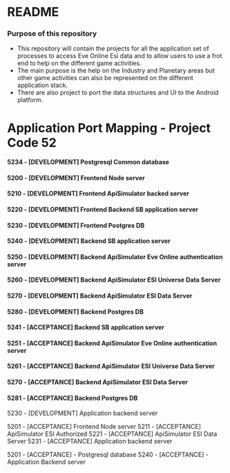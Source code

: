 # README #
### Purpose of this repository
* This repository will contain the projects for all the application set of processes to access Eve Online Esi data and to allow users to use a frot end to help on the different game activities.
* The main purpose is the help on the Industry and Planetary areas but other game activities can also be represented on the different application stack.
* There are also project to port the data structures and UI to the Android platform.

# Application Port Mapping - Project Code 52
#### 5234 - [DEVELOPMENT] Postgresql Common database

#### 5200 - [DEVELOPMENT] Frontend Node server
#### 5210 - [DEVELOPMENT] Frontend ApiSimulator backed server
#### 5220 - [DEVELOPMENT] Frontend Backend SB application server
#### 5230 - [DEVELOPMENT] Frontend Postgres DB
#### 5240 - [DEVELOPMENT] Backend SB application server
#### 5250 - [DEVELOPMENT] Backend ApiSimulator Eve Online authentication server
#### 5260 - [DEVELOPMENT] Backend ApiSimulator ESI Universe Data Server
#### 5270 - [DEVELOPMENT] Backend ApiSimulator ESI Data Server
#### 5280 - [DEVELOPMENT] Backend Postgres DB

#### 5241 - [ACCEPTANCE] Backend SB application server
#### 5251 - [ACCEPTANCE] Backend ApiSimulator Eve Online authentication server
#### 5261 - [ACCEPTANCE] Backend ApiSimulator ESI Universe Data Server
#### 5270 - [ACCEPTANCE] Backend ApiSimulator ESI Data Server
#### 5281 - [ACCEPTANCE] Backend Postgres DB


5230 - [DEVELOPMENT] Application backend server

5201 - [ACCEPTANCE] Frontend Node server
5211 - [ACCEPTANCE] ApiSimulator ESI Authorized
5221 - [ACCEPTANCE] ApiSimulator ESI Data Server
5231 - [ACCEPTANCE] Application backend server

5201 - [ACCEPTANCE] - Postgresql database
5240 - [ACCEPTANCE] - Application Backend server
